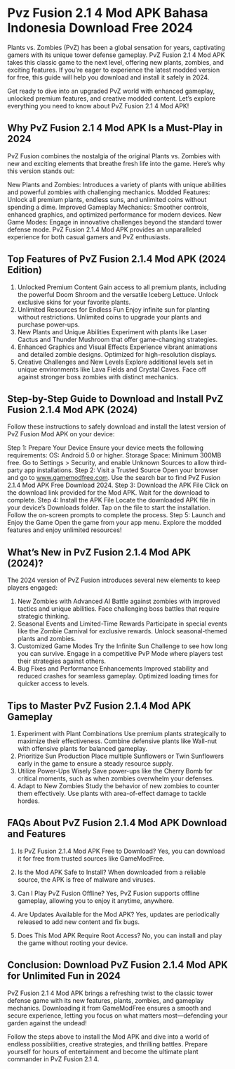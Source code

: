 # Pvz Fusion 2.1 4 Mod APK Bahasa Indonesia Download Free 2024
Plants vs. Zombies (PvZ) has been a global sensation for years, captivating gamers with its unique tower defense gameplay. PvZ Fusion 2.1 4 Mod APK takes this classic game to the next level, offering new plants, zombies, and exciting features. If you're eager to experience the latest modded version for free, this guide will help you download and install it safely in 2024.

Get ready to dive into an upgraded PvZ world with enhanced gameplay, unlocked premium features, and creative modded content. Let’s explore everything you need to know about PvZ Fusion 2.1 4 Mod APK!

## Why PvZ Fusion 2.1 4 Mod APK Is a Must-Play in 2024
PvZ Fusion combines the nostalgia of the original Plants vs. Zombies with new and exciting elements that breathe fresh life into the game. Here’s why this version stands out:

New Plants and Zombies: Introduces a variety of plants with unique abilities and powerful zombies with challenging mechanics.
Modded Features: Unlock all premium plants, endless suns, and unlimited coins without spending a dime.
Improved Gameplay Mechanics: Smoother controls, enhanced graphics, and optimized performance for modern devices.
New Game Modes: Engage in innovative challenges beyond the standard tower defense mode.
PvZ Fusion 2.1.4 Mod APK provides an unparalleled experience for both casual gamers and PvZ enthusiasts.

## Top Features of PvZ Fusion 2.1.4 Mod APK (2024 Edition)
1. Unlocked Premium Content
Gain access to all premium plants, including the powerful Doom Shroom and the versatile Iceberg Lettuce.
Unlock exclusive skins for your favorite plants.
2. Unlimited Resources for Endless Fun
Enjoy infinite sun for planting without restrictions.
Unlimited coins to upgrade your plants and purchase power-ups.
3. New Plants and Unique Abilities
Experiment with plants like Laser Cactus and Thunder Mushroom that offer game-changing strategies.
4. Enhanced Graphics and Visual Effects
Experience vibrant animations and detailed zombie designs.
Optimized for high-resolution displays.
5. Creative Challenges and New Levels
Explore additional levels set in unique environments like Lava Fields and Crystal Caves.
Face off against stronger boss zombies with distinct mechanics.
## Step-by-Step Guide to Download and Install PvZ Fusion 2.1.4 Mod APK (2024)
Follow these instructions to safely download and install the latest version of PvZ Fusion Mod APK on your device:

Step 1: Prepare Your Device
Ensure your device meets the following requirements:
OS: Android 5.0 or higher.
Storage Space: Minimum 300MB free.
Go to Settings > Security, and enable Unknown Sources to allow third-party app installations.
Step 2: Visit a Trusted Source
Open your browser and go to www.gamemodfree.com.
Use the search bar to find PvZ Fusion 2.1.4 Mod APK Free Download 2024.
Step 3: Download the APK File
Click on the download link provided for the Mod APK.
Wait for the download to complete.
Step 4: Install the APK File
Locate the downloaded APK file in your device’s Downloads folder.
Tap on the file to start the installation.
Follow the on-screen prompts to complete the process.
Step 5: Launch and Enjoy the Game
Open the game from your app menu.
Explore the modded features and enjoy unlimited resources!
## What’s New in PvZ Fusion 2.1.4 Mod APK (2024)?
The 2024 version of PvZ Fusion introduces several new elements to keep players engaged:

1. New Zombies with Advanced AI
Battle against zombies with improved tactics and unique abilities.
Face challenging boss battles that require strategic thinking.
2. Seasonal Events and Limited-Time Rewards
Participate in special events like the Zombie Carnival for exclusive rewards.
Unlock seasonal-themed plants and zombies.
3. Customized Game Modes
Try the Infinite Sun Challenge to see how long you can survive.
Engage in a competitive PvP Mode where players test their strategies against others.
4. Bug Fixes and Performance Enhancements
Improved stability and reduced crashes for seamless gameplay.
Optimized loading times for quicker access to levels.
## Tips to Master PvZ Fusion 2.1.4 Mod APK Gameplay
1. Experiment with Plant Combinations
Use premium plants strategically to maximize their effectiveness.
Combine defensive plants like Wall-nut with offensive plants for balanced gameplay.
2. Prioritize Sun Production
Place multiple Sunflowers or Twin Sunflowers early in the game to ensure a steady resource supply.
3. Utilize Power-Ups Wisely
Save power-ups like the Cherry Bomb for critical moments, such as when zombies overwhelm your defenses.
4. Adapt to New Zombies
Study the behavior of new zombies to counter them effectively.
Use plants with area-of-effect damage to tackle hordes.
## FAQs About PvZ Fusion 2.1.4 Mod APK Download and Features
1. Is PvZ Fusion 2.1.4 Mod APK Free to Download?
Yes, you can download it for free from trusted sources like GameModFree.

2. Is the Mod APK Safe to Install?
When downloaded from a reliable source, the APK is free of malware and viruses.

3. Can I Play PvZ Fusion Offline?
Yes, PvZ Fusion supports offline gameplay, allowing you to enjoy it anytime, anywhere.

4. Are Updates Available for the Mod APK?
Yes, updates are periodically released to add new content and fix bugs.

5. Does This Mod APK Require Root Access?
No, you can install and play the game without rooting your device.

## Conclusion: Download PvZ Fusion 2.1.4 Mod APK for Unlimited Fun in 2024
PvZ Fusion 2.1 4 Mod APK brings a refreshing twist to the classic tower defense game with its new features, plants, zombies, and gameplay mechanics. Downloading it from GameModFree ensures a smooth and secure experience, letting you focus on what matters most—defending your garden against the undead!

Follow the steps above to install the Mod APK and dive into a world of endless possibilities, creative strategies, and thrilling battles. Prepare yourself for hours of entertainment and become the ultimate plant commander in PvZ Fusion 2.1 4.
